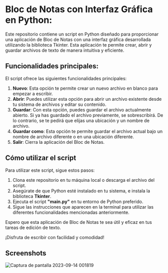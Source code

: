 # Bloc de Notas con Interfaz Gráfica en Python:
Este repositorio contiene un script en Python diseñado para proporcionar una aplicación de Bloc de Notas con una interfaz gráfica desarrollada utilizando la biblioteca Tkinter. Esta aplicación te permite crear, abrir y guardar archivos de texto de manera intuitiva y eficiente.

## Funcionalidades principales:
El script ofrece las siguientes funcionalidades principales:
1. **Nuevo**: Esta opción te permite crear un nuevo archivo en blanco para empezar a escribir.
2. **Abrir**: Puedes utilizar esta opción para abrir un archivo existente desde tu sistema de archivos y editar su contenido.
3. **Guardar**: Con esta opción, puedes guardar el archivo actualmente abierto. Si ya has guardado el archivo previamente, se sobrescribirá. De lo contrario, se te pedirá que elijas una ubicación y un nombre de archivo.
4. **Guardar como**: Esta opción te permite guardar el archivo actual bajo un nombre de archivo diferente o en una ubicación diferente.
5. **Salir**: Cierra la aplicación del Bloc de Notas.

## Cómo utilizar el script
Para utilizar este script, sigue estos pasos:

1. Clona este repositorio en tu máquina local o descarga el archivo del script.
2. Asegúrate de que Python esté instalado en tu sistema, e instala la biblioteca **Tkinter**.
3. Ejecuta el script **"main.py"** en tu entorno de Python preferido. 
4. Sigue las instrucciones que aparecen en la terminal para utilizar las diferentes funcionalidades mencionadas anteriormente.

Espero que esta aplicación de Bloc de Notas te sea útil y eficaz en tus tareas de edición de texto. 

¡Disfruta de escribir con facilidad y comodidad!

## Screenshots
![Captura de pantalla 2023-09-14 001819](https://github.com/paoladenic/blocnotas_python/assets/126211693/436299d3-3860-413e-910e-de2c68885620)

